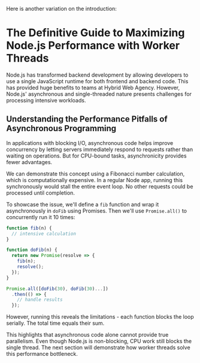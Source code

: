 Here is another variation on the introduction:

# The Definitive Guide to Maximizing Node.js Performance with Worker Threads

Node.js has transformed backend development by allowing developers to use a single JavaScript runtime for both frontend and backend code. This has provided huge benefits to teams at Hybrid Web Agency. However, Node.js' asynchronous and single-threaded nature presents challenges for processing intensive workloads.

## Understanding the Performance Pitfalls of Asynchronous Programming 

In applications with blocking I/O, asynchronous code helps improve concurrency by letting servers immediately respond to requests rather than waiting on operations. But for CPU-bound tasks, asynchronicity provides fewer advantages.

We can demonstrate this concept using a Fibonacci number calculation, which is computationally expensive. In a regular Node app, running this synchronously would stall the entire event loop. No other requests could be processed until completion.

To showcase the issue, we'll define a `fib` function and wrap it asynchronously in `doFib` using Promises. Then we'll use `Promise.all()` to concurrently run it 10 times:

```js
function fib(n) {
  // intensive calculation
} 

function doFib(n) {
  return new Promise(resolve => {
    fib(n);
    resolve();
  });
}

Promise.all([doFib(30), doFib(30)...])
  .then(() => {
    // handle results
  }); 
```

However, running this reveals the limitations - each function blocks the loop serially. The total time equals their sum.

This highlights that asynchronous code alone cannot provide true parallelism. Even though Node.js is non-blocking, CPU work still blocks the single thread. The next section will demonstrate how worker threads solve this performance bottleneck.
